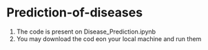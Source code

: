 # Prediction-of-diseases
1. The code is present on Disease_Prediction.ipynb
2. You may download the cod eon your local machine and run them
